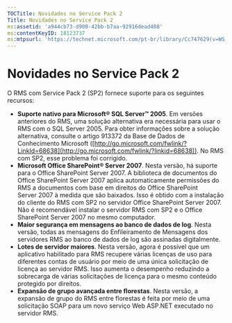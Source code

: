```yaml
---
TOCTitle: Novidades no Service Pack 2
Title: Novidades no Service Pack 2
ms:assetid: 'a944cb73-d900-42bb-b7aa-92916dead408'
ms:contentKeyID: 18123737
ms:mtpsurl: 'https://technet.microsoft.com/pt-br/library/Cc747629(v=WS.10)'
---
```


Novidades no Service Pack 2
===========================

O RMS com Service Pack 2 (SP2) fornece suporte para os seguintes recursos:

-   **Suporte nativo para Microsoft® SQL Server™ 2005**. Em versões anteriores do RMS, uma solução alternativa era necessária para usar o RMS com o SQL Server 2005. Para obter informações sobre a solução alternativa, consulte o artigo 913372 da Base de Dados de Conhecimento Microsoft ([http://go.microsoft.com/fwlink/?LinkId=68638](http://go.microsoft.com/fwlink/?linkid=68638)). No RMS com SP2, esse problema foi corrigido.
-   **Microsoft Office SharePoint® Server 2007**. Nesta versão, há suporte para o Office SharePoint Server 2007. A biblioteca de documentos do Office SharePoint Server 2007 aplica automaticamente permissões do RMS a documentos com base em direitos do Office SharePoint Server 2007 à medida que são baixados. Isso é obtido com a instalação do cliente do RMS com SP2 no servidor Office SharePoint Server 2007. Não é recomendável instalar o servidor RMS com SP2 e o Office SharePoint Server 2007 no mesmo computador.
-   **Maior segurança em mensagens ao banco de dados de log**. Nesta versão, todas as mensagens do Enfileiramento de Mensagens dos servidores RMS ao banco de dados de log são assinadas digitalmente.
-   **Lotes de servidor maiores**. Nesta versão, agora é possível que um aplicativo habilitado para RMS recupere várias licenças de uso para diferentes contas de usuário por meio de uma única solicitação de licença ao servidor RMS. Isso aumenta o desempenho reduzindo a sobrecarga de várias solicitações de licença para o mesmo conteúdo protegido por direitos.
-   **Expansão de grupo avançada entre florestas**. Nesta versão, a expansão de grupo do RMS entre florestas é feita por meio de uma solicitação SOAP para um novo serviço Web ASP.NET executado no servidor RMS.
